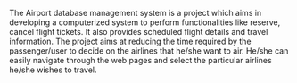 The Airport database management system is a project which aims in developing a computerized system to perform functionalities like reserve, cancel flight tickets. It also provides scheduled flight details and travel information. The project aims at reducing the time required by the passenger/user to decide on the airlines that he/she want to air. He/she can easily navigate through the web pages and select the particular airlines he/she wishes to travel.
